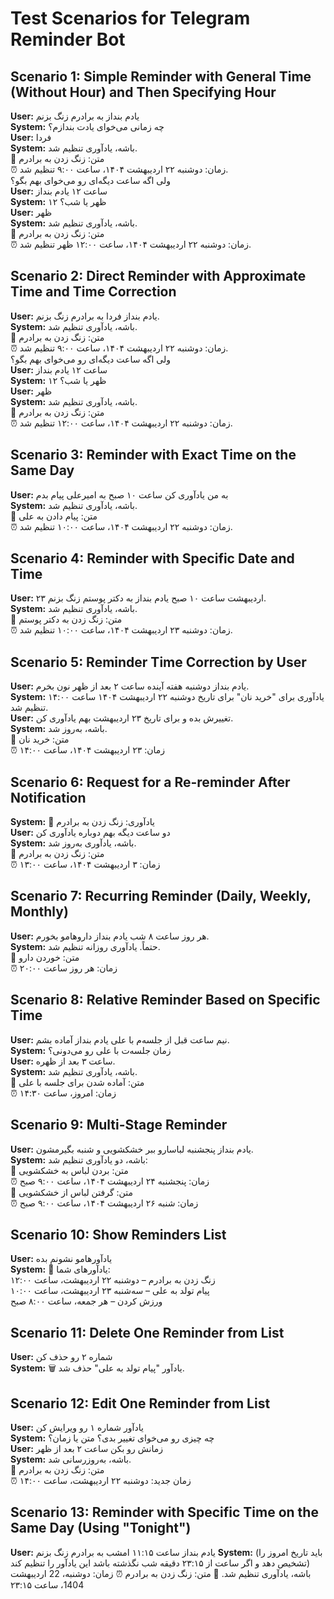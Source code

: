 # Test Scenarios for Telegram Reminder Bot

## Scenario 1: Simple Reminder with General Time (Without Hour) and Then Specifying Hour
**User:** یادم بنداز به برادرم زنگ بزنم  
**System:** چه زمانی می‌خوای یادت بندازم؟  
**User:** فردا  
**System:** باشه، یادآوری تنظیم شد.  
📝 متن: زنگ زدن به برادرم  
⏰ زمان: دوشنبه ۲۲ اردیبهشت ۱۴۰۴، ساعت ۹:۰۰ تنظیم شد.  
ولی اگه ساعت دیگه‌ای رو می‌خوای بهم بگو؟  
**User:** ساعت ۱۲ یادم بنداز  
**System:** ۱۲ ظهر یا شب؟  
**User:** ظهر  
**System:** باشه، یادآوری تنظیم شد.  
📝 متن: زنگ زدن به برادرم  
⏰ زمان: دوشنبه ۲۲ اردیبهشت ۱۴۰۴، ساعت ۱۲:۰۰ ظهر تنظیم شد.  

## Scenario 2: Direct Reminder with Approximate Time and Time Correction
**User:** یادم بنداز فردا به برادرم زنگ بزنم.  
**System:** باشه، یادآوری تنظیم شد.  
📝 متن: زنگ زدن به برادرم  
⏰ زمان: دوشنبه ۲۲ اردیبهشت ۱۴۰۴، ساعت ۹:۰۰ تنظیم شد.  
ولی اگه ساعت دیگه‌ای رو می‌خوای بهم بگو؟  
**User:** ساعت ۱۲ یادم بنداز  
**System:** ۱۲ ظهر یا شب؟  
**User:** ظهر  
**System:** باشه، یادآوری تنظیم شد.  
📝 متن: زنگ زدن به برادرم  
⏰ زمان: دوشنبه ۲۲ اردیبهشت ۱۴۰۴، ساعت ۱۲:۰۰ تنظیم شد.  

## Scenario 3: Reminder with Exact Time on the Same Day
**User:** به من یادآوری کن ساعت ۱۰ صبح به امیرعلی پیام بدم  
**System:** باشه، یادآوری تنظیم شد.  
📝 متن: پیام دادن به علی  
⏰ زمان: دوشنبه ۲۲ اردیبهشت ۱۴۰۴، ساعت ۱۰:۰۰ تنظیم شد.  

## Scenario 4: Reminder with Specific Date and Time
**User:** ۲۳ اردیبهشت ساعت ۱۰ صبح یادم بنداز به دکتر پوستم زنگ بزنم.  
**System:** باشه، یادآوری تنظیم شد.  
📝 متن: زنگ زدن به دکتر پوستم  
⏰ زمان: دوشنبه ۲۳ اردیبهشت ۱۴۰۴، ساعت ۱۰:۰۰ تنظیم شد.  

## Scenario 5: Reminder Time Correction by User
**User:** یادم بنداز دوشنبه هفته آینده ساعت ۲ بعد از ظهر نون بخرم.  
**System:** یادآوری برای "خرید نان" برای تاریخ دوشنبه ۲۲ اردیبهشت ۱۴۰۴ ساعت ۱۴:۰۰ تنظیم شد.  
**User:** تغییرش بده و برای تاریخ ۲۳ اردیبهشت بهم یادآوری کن.  
**System:** باشه، به‌روز شد.  
📝 متن: خرید نان  
⏰ زمان: ۲۳ اردیبهشت ۱۴۰۴، ساعت ۱۴:۰۰  

## Scenario 6: Request for a Re-reminder After Notification
**System:** 🔔 یادآوری: زنگ زدن به برادرم  
**User:** دو ساعت دیگه بهم دوباره یادآوری کن  
**System:** باشه، یادآوری به‌روز شد.  
📝 متن: زنگ زدن به برادرم  
⏰ زمان: ۳ اردیبهشت ۱۴۰۴، ساعت ۱۳:۰۰  

## Scenario 7: Recurring Reminder (Daily, Weekly, Monthly)
**User:** هر روز ساعت ۸ شب یادم بنداز داروهامو بخورم.  
**System:** حتماً. یادآوری روزانه تنظیم شد.  
📝 متن: خوردن دارو  
⏰ زمان: هر روز ساعت ۲۰:۰۰  

## Scenario 8: Relative Reminder Based on Specific Time
**User:** نیم ساعت قبل از جلسه‌م با علی یادم بنداز آماده بشم.  
**System:** زمان جلسه‌ت با علی رو می‌دونی؟  
**User:** ساعت ۳ بعد از ظهره.  
**System:** باشه، یادآوری تنظیم شد.  
📝 متن: آماده شدن برای جلسه با علی  
⏰ زمان: امروز، ساعت ۱۴:۳۰  

## Scenario 9: Multi-Stage Reminder 
**User:** یادم بنداز پنجشنبه لباسارو ببر خشکشویی و شنبه بگیرمشون.  
**System:** باشه، دو یادآوری تنظیم شد:  
📝 متن: بردن لباس به خشکشویی  
⏰ زمان: پنجشنبه ۲۴ اردیبهشت ۱۴۰۴، ساعت ۹:۰۰ صبح  
📝 متن: گرفتن لباس از خشکشویی  
⏰ زمان: شنبه ۲۶ اردیبهشت ۱۴۰۴، ساعت ۹:۰۰ صبح  

## Scenario 10: Show Reminders List
**User:** یادآور‌هامو نشونم بده  
**System:** 📅 یادآورهای شما:  
زنگ زدن به برادرم – دوشنبه ۲۲ اردیبهشت، ساعت ۱۲:۰۰  
پیام تولد به علی – سه‌شنبه ۲۳ اردیبهشت، ساعت ۱۰:۰۰  
ورزش کردن – هر جمعه، ساعت ۸:۰۰ صبح  

## Scenario 11: Delete One Reminder from List
**User:** شماره ۲ رو حذف کن  
**System:** 🗑️ یادآور "پیام تولد به علی" حذف شد.  

## Scenario 12: Edit One Reminder from List
**User:** یادآور شماره ۱ رو ویرایش کن  
**System:** چه چیزی رو می‌خوای تغییر بدی؟ متن یا زمان؟  
**User:** زمانش رو بکن ساعت ۲ بعد از ظهر  
**System:** باشه، به‌روزرسانی شد.  
📝 متن: زنگ زدن به برادرم  
⏰ زمان جدید: دوشنبه ۲۲ اردیبهشت، ساعت ۱۴:۰۰  

## Scenario 13: Reminder with Specific Time on the Same Day (Using "Tonight")
**User:** یادم بنداز ساعت ۱۱:۱۵ امشب به برادرم زنگ بزنم
**System:** (باید تاریخ امروز را تشخیص دهد و اگر ساعت از ۲۳:۱۵ دقیقه شب نگذشته باشد این یادآور را تنظیم کند) باشه، یادآوری تنظیم شد.
📝 متن: زنگ زدن به برادرم
⏰ زمان: دوشنبه، 22 اردیبهشت 1404، ساعت ۲۳:۱۵  
``` 